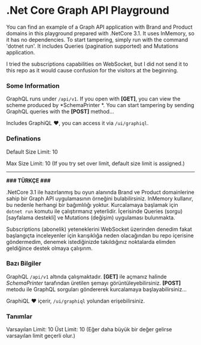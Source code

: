 # .Net Core Graph API Playground

You can find an example of a Graph API application with Brand and Product domains in this playground prepared with .NetCore 3.1. It uses InMemory, so it has no dependencies. To start tampering, simply run with the command 'dotnet run'. It includes Queries (pagination supported) and Mutations application.

I tried the subscriptions capabilities on WebSocket, but I did not send it to this repo as it would cause confusion for the visitors at the beginning.


### Some Information
GraphQL runs under `/api/v1`. If you open with **[GET]**, you can view the scheme produced by *SchemaPrinter *. You can start tampering by sending GraphQL queries with the **[POST]** method...

Includes GraphiQL ❤, you can access it via `/ui/graphiql`.

### Definations
Default Size Limit: 10

Max Size Limit: 10 (If you try set over limit, default size limit is assigned.)

---
**### TÜRKÇE ###**

.NetCore 3.1 ile hazırlanmış bu oyun alanında Brand ve Product domainlerine sahip bir Graph API uygulamasının örneğini bulabilirsiniz. InMemory kullanır, bu nedenle herhangi bir bağımlılığı yoktur. Kurcalamaya başlamak için `dotnet run` komutu ile çalıştırmanız yeterlidir. İçerisinde Queries (sorgu) [sayfalama destekli] ve Mutations (değişim) uygulaması bulunmakta.

Subscriptions (abonelik) yeteneklerini WebSocket üzerinden denedim fakat başlangıçta inceleyenler için karışıklığa neden olacağından bu repo içerisine göndermedim, denemek istediğinizde takıldığınız noktalarda elimden geldiğince destek olmaya çalışırım.


### Bazı Bilgiler
GraphQL `/api/v1` altında çalışmaktadır. **[GET]** ile açmanız halinde *SchemaPrinter* tarafından üretilen şemayı görüntüleyebilirsiniz. **[POST]** metodu ile GraphQL sorguları göndererek kurcalamaya başlayabilirsiniz...

GraphiQL ❤️ içerir, `/ui/graphiql` yolundan erişebilirsiniz.

### Tanımlar
Varsayılan Limit: 10
Üst Limit: 10 (Eğer daha büyük bir değer gelirse varsayılan limit geçerli olur.)